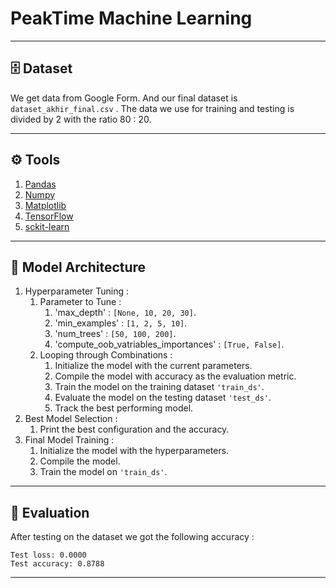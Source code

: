 # PeakTime Machine Learning #
- - -
## 🗄️ Dataset ##
We get data from Google Form. And our final dataset is ```dataset_akhir_final.csv``` . The data we use for training and testing is divided by 2 with the ratio 80 : 20.
- - -
## ⚙️ Tools ##
1. [Pandas](https://pandas.pydata.org/docs/index.html)
2. [Numpy](https://numpy.org/)
3. [Matplotlib](https://matplotlib.org/)
4. [TensorFlow](https://www.tensorflow.org/)
5. [sckit-learn](https://scikit-learn.org/stable/)
- - -
## 🏢 Model Architecture ##
1. Hyperparameter Tuning :
   1. Parameter to Tune :
      1. 'max_depth' : ```[None, 10, 20, 30]```.
      2. 'min_examples' : ```[1, 2, 5, 10]```.
      3. 'num_trees' : ```[50, 100, 200]```.
      4. 'compute_oob_vatriables_importances' : ``[True, False]``.
   2. Looping through Combinations :
      1. Initialize the model with the current parameters.
      2. Compile the model with accuracy as the evaluation metric.
      3. Train the model on the training dataset ```'train_ds'```.
      4. Evaluate the model on the testing dataset ```'test_ds'```.
      5. Track the best performing model.
2. Best Model Selection :
   1. Print the best configuration and the accuracy.
3. Final Model Training :
   1. Initialize the model with the hyperparameters.
   2. Compile the model.
   3. Train the model on ```'train_ds'```.
- - - 
## 📑 Evaluation
After testing on the dataset we got the following accuracy :
```
Test loss: 0.0000
Test accuracy: 0.8788
```
- - -
